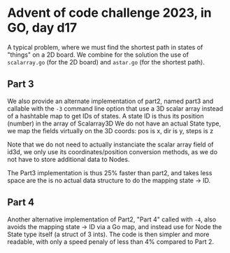 # Advent of code challenge 2023, in GO, day d17

A typical problem, where we must find the shortest path in states of "things" on a 2D board. We combine for the solution the use of `scalarray.go` (for the 2D board) and `astar.go` (for the shortest path). 

## Part 3

We also provide an alternate implementation of part2, named part3 and callable with the `-3` command line option that use a 3D scalar array instead of a hashtable map to get IDs of states. 
A state ID is thus its position (number) in the array of Scalarray3D
We do not have an actual State type, we map the fields virtually on the 3D coords: pos is x, dir is y, steps is z

Note that we do not need to actually instanciate the scalar array field of id3d, we only use its coordinates/position conversion methods, as we do not have to store additional data to Nodes.

The Part3 implementation is thus 25% faster than part2, and takes less space are the is no actual data structure to do the mapping state -> ID.

## Part 4

Another alternative implementation of Part2, "Part 4" called with `-4`, also avoids the mapping state -> ID via a Go map, and instead use for Node the State type itself (a struct of 3 ints). The code is then simpler and more readable, with only a speed penaly of less than 4% compared to Part 2.
